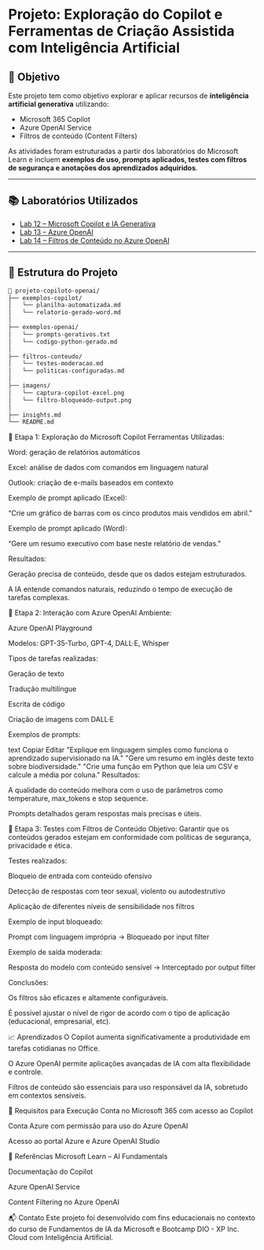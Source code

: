 # Projeto: Exploração do Copilot e Ferramentas de Criação Assistida com Inteligência Artificial

## 🎯 Objetivo

Este projeto tem como objetivo explorar e aplicar recursos de **inteligência artificial generativa** utilizando:

- Microsoft 365 Copilot
- Azure OpenAI Service
- Filtros de conteúdo (Content Filters)

As atividades foram estruturadas a partir dos laboratórios do Microsoft Learn e incluem **exemplos de uso, prompts aplicados, testes com filtros de segurança e anotações dos aprendizados adquiridos**.

---

## 📚 Laboratórios Utilizados

- [Lab 12 – Microsoft Copilot e IA Generativa](https://microsoftlearning.github.io/mslearn-ai-fundamentals/Instructions/Labs/12-generative-ai.html)
- [Lab 13 – Azure OpenAI](https://microsoftlearning.github.io/mslearn-ai-fundamentals/Instructions/Labs/13-azure-openai.html)
- [Lab 14 – Filtros de Conteúdo no Azure OpenAI](https://microsoftlearning.github.io/mslearn-ai-fundamentals/Instructions/Labs/14-azure-openai-content-filters.html)

---

## 🧩 Estrutura do Projeto

```bash
📁 projeto-copiloto-openai/
├── exemplos-copilot/
│   └── planilha-automatizada.md
│   └── relatorio-gerado-word.md
│
├── exemplos-openai/
│   └── prompts-gerativos.txt
│   └── codigo-python-gerado.md
│
├── filtros-conteudo/
│   └── testes-moderacao.md
│   └── politicas-configuradas.md
│
├── imagens/
│   └── captura-copilot-excel.png
│   └── filtro-bloqueado-output.png
│
├── insights.md
└── README.md

```

🔹 Etapa 1: Exploração do Microsoft Copilot
Ferramentas Utilizadas:

Word: geração de relatórios automáticos

Excel: análise de dados com comandos em linguagem natural

Outlook: criação de e-mails baseados em contexto

Exemplo de prompt aplicado (Excel):

“Crie um gráfico de barras com os cinco produtos mais vendidos em abril.”

Exemplo de prompt aplicado (Word):

“Gere um resumo executivo com base neste relatório de vendas.”

Resultados:

Geração precisa de conteúdo, desde que os dados estejam estruturados.

A IA entende comandos naturais, reduzindo o tempo de execução de tarefas complexas.

🔹 Etapa 2: Interação com Azure OpenAI
Ambiente:

Azure OpenAI Playground

Modelos: GPT-35-Turbo, GPT-4, DALL·E, Whisper

Tipos de tarefas realizadas:

Geração de texto

Tradução multilíngue

Escrita de código

Criação de imagens com DALL·E

Exemplos de prompts:

text
Copiar
Editar
"Explique em linguagem simples como funciona o aprendizado supervisionado na IA."
"Gere um resumo em inglês deste texto sobre biodiversidade."
"Crie uma função em Python que leia um CSV e calcule a média por coluna."
Resultados:

A qualidade do conteúdo melhora com o uso de parâmetros como temperature, max_tokens e stop sequence.

Prompts detalhados geram respostas mais precisas e úteis.

🔹 Etapa 3: Testes com Filtros de Conteúdo
Objetivo:
Garantir que os conteúdos gerados estejam em conformidade com políticas de segurança, privacidade e ética.

Testes realizados:

Bloqueio de entrada com conteúdo ofensivo

Detecção de respostas com teor sexual, violento ou autodestrutivo

Aplicação de diferentes níveis de sensibilidade nos filtros

Exemplo de input bloqueado:

Prompt com linguagem imprópria → Bloqueado por input filter

Exemplo de saída moderada:

Resposta do modelo com conteúdo sensível → Interceptado por output filter

Conclusões:

Os filtros são eficazes e altamente configuráveis.

É possível ajustar o nível de rigor de acordo com o tipo de aplicação (educacional, empresarial, etc).

📈 Aprendizados
O Copilot aumenta significativamente a produtividade em tarefas cotidianas no Office.

O Azure OpenAI permite aplicações avançadas de IA com alta flexibilidade e controle.

Filtros de conteúdo são essenciais para uso responsável da IA, sobretudo em contextos sensíveis.

📌 Requisitos para Execução
Conta no Microsoft 365 com acesso ao Copilot

Conta Azure com permissão para uso do Azure OpenAI

Acesso ao portal Azure e Azure OpenAI Studio

🔗 Referências
Microsoft Learn – AI Fundamentals

Documentação do Copilot

Azure OpenAI Service

Content Filtering no Azure OpenAI

📬 Contato
Este projeto foi desenvolvido com fins educacionais no contexto do curso de Fundamentos de IA da Microsoft e Bootcamp DIO - XP Inc. Cloud com Inteligência Artificial.
